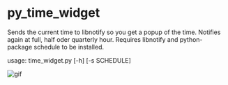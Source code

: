 py_time_widget
==============
Sends the current time to libnotify so you get a popup of the time.
Notifies again at full, half oder quarterly hour.
Requires libnotify and python-package schedule to be installed.

usage: time_widget.py [-h] [-s SCHEDULE]

![gif](https://i.imgur.com/rYOLJy5.gif)
